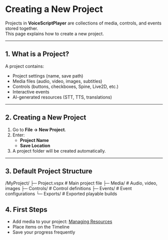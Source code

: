 # Creating a New Project

Projects in **VoiceScriptPlayer** are collections of media, controls, and events stored together.  
This page explains how to create a new project.

---

## 1. What is a Project?
A project contains:
- Project settings (name, save path)
- Media files (audio, video, images, subtitles)
- Controls (buttons, checkboxes, Spine, Live2D, etc.)
- Interactive events
- AI-generated resources (STT, TTS, translations)

---

## 2. Creating a New Project
1. Go to **File → New Project**.
2. Enter:
   - **Project Name**
   - **Save Location**
3. A project folder will be created automatically.

---

## 3. Default Project Structure
/MyProject/
├─ Project.vspx # Main project file
├─ Media/ # Audio, video, images
├─ Controls/ # Control definitions
├─ Events/ # Event configurations
└─ Exports/ # Exported playable builds


## 4. First Steps
- Add media to your project: [Managing Resources](manage.md#resources)
- Place items on the Timeline
- Save your progress frequently